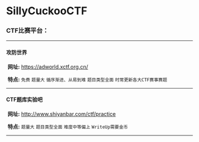 # SillyCuckooCTF
### CTF比赛平台：

------

#### 攻防世界 

​	**网址:** 	https://adworld.xctf.org.cn/

​	**特点:**	`免费`	`题量大`	`循序渐进、从易到难`  `题目类型全面`  `时常更新各大CTF赛事赛题`

------

#### CTF题库实验吧

​	**网址:**	http://www.shiyanbar.com/ctf/practice

​	**特点:**	`题量大`	`题目类型全面`	`难度中等偏上`	`WriteUp需要金币`

------

